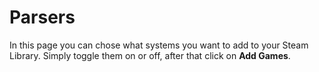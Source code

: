 # Parsers

In this page you can chose what systems you want to add to your Steam Library. Simply toggle them on or off, after that click on **Add Games**.
